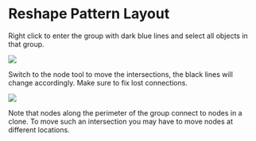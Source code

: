 Reshape Pattern Layout
======================

Right click to enter the group with dark blue lines and select all objects in that group.

![](https://raw.githubusercontent.com/wiki/d-bl/TesseLaceD/original.png)

Switch to the node tool to move the intersections, the black lines will change accordingly. Make sure to fix lost connections.

![](https://raw.githubusercontent.com/wiki/d-bl/TesseLaceD/nodes.png)

Note that nodes along the perimeter of the group connect to nodes in a clone. To move such an intersection you may have to move nodes at different locations.
